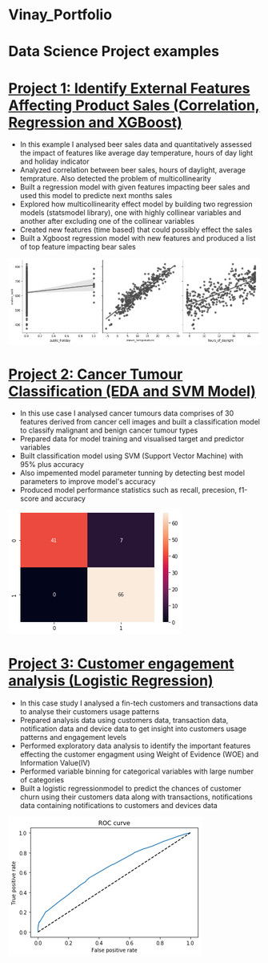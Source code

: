 # Vinay_Portfolio

# Data Science Project examples

# [Project 1: Identify External Features Affecting Product Sales (Correlation, Regression and XGBoost)](https://github.com/vinayamsnl/Data-Science-Projects)

* In this example I analysed beer sales data and quantitatively assessed the impact of features like average day temperature, hours of day light and holiday indicator
* Analyzed correlation between beer sales, hours of daylight, average temprature. Also detected the problem of multicollinearity
* Built a regression model with given features impacting beer sales and used this model to predicte next months sales 
* Explored how multicollinearity effect model by building two regression models (statsmodel library), one with highly collinear variables and another after excluding one of the collinear variables
* Created new features (time based) that could possibly effect the sales
* Built a Xgboost regression model with new features and produced a list of top feature impacting bear sales

![](/Images/Regression.png)


# [Project 2: Cancer Tumour Classification (EDA and SVM Model)](https://github.com/vinayamsnl/Data-Science-Projects)

* In this use case I analysed cancer tumours data comprises of 30 features derived from cancer cell images and built a classification model to classify malignant and benign cancer tumour types 
* Prepared data for model training and visualised target and predictor variables
* Built classification model using SVM (Support Vector Machine) with 95% plus accuracy
* Also impemented model parameter tunning by detecting best model parameters to improve model's accuracy
* Produced model performance statistics such as recall, precesion, f1-score and accuracy 

![](/Images/confusion%20matrix.png)

# [Project 3: Customer engagement analysis (Logistic Regression)](https://github.com/vinayamsnl/Customer-Analysis-Project)

* In this case study I analysed a fin-tech customers and transactions data to analyse their customers usage patterns 
* Prepared analysis data using customers data, transaction data, notification data and device data to get insight into customers usage patterns and engagement levels
* Performed exploratory data analysis to identify the important features effecting the customer engagment using Weight of Evidence (WOE) and Information Value(IV)
* Performed variable binning for categorical variables with large number of categories
* Built a logistic regressionmodel to predict the chances of customer churn using their customers data along with transactions, notifications data containing notifications to customers and devices data 

![](/Images/ROC.png)

